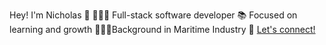 Hey! I'm Nicholas 👋
👩🏻‍💻 Full-stack software developer
📚 Focused on learning and growth
👩🏻‍⚓Background in Maritime Industry
💌 [Let's connect!](https://www.linkedin.com/in/nicholas-botorog/)

<!---
NicholasBotorog/NicholasBotorog is a ✨ special ✨ repository because its `README.md` (this file) appears on your GitHub profile.
You can click the Preview link to take a look at your changes.
--->
